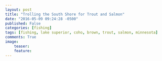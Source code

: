 ```yaml
---
layout: post
title: "Trolling the South Shore for Trout and Salmon"
date: "2016-05-09 09:24:28 -0500"
published: False
categories: [fishing]
tags: [fishing, lake superior, coho, brown, trout, salmon, minnesota]
comments: True
image:
    teaser:
    feature:
---
```

